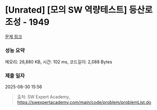 # [Unrated] [모의 SW 역량테스트] 등산로 조성 - 1949 

[문제 링크](https://swexpertacademy.com/main/code/problem/problemDetail.do?contestProbId=AV5PoOKKAPIDFAUq) 

### 성능 요약

메모리: 26,880 KB, 시간: 102 ms, 코드길이: 2,088 Bytes

### 제출 일자

2025-08-30 15:56



> 출처: SW Expert Academy, https://swexpertacademy.com/main/code/problem/problemList.do